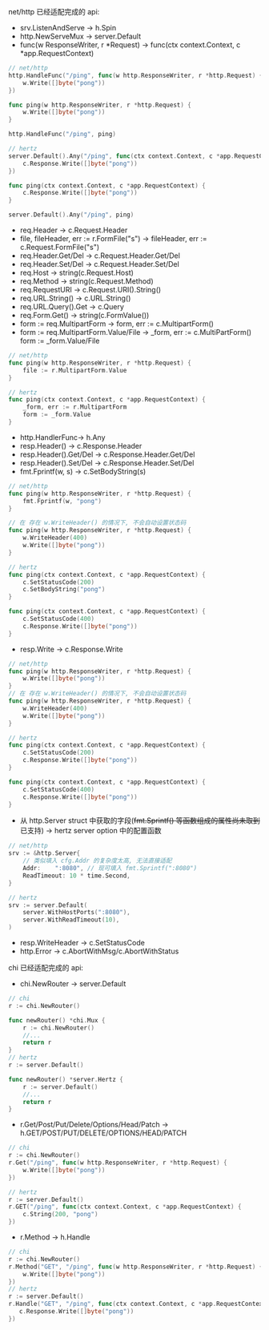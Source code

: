 net/http 已经适配完成的 api:
- srv.ListenAndServe -> h.Spin
- http.NewServeMux -> server.Default
- func(w ResponseWriter, r *Request) -> func(ctx context.Context, c *app.RequestContext)
```go
// net/http
http.HandleFunc("/ping", func(w http.ResponseWriter, r *http.Request) {
    w.Write([]byte("pong"))
})

func ping(w http.ResponseWriter, r *http.Request) {
    w.Write([]byte("pong"))
}

http.HandleFunc("/ping", ping)

// hertz
server.Default().Any("/ping", func(ctx context.Context, c *app.RequestContext) {
    c.Response.Write([]byte("pong"))
})

func ping(ctx context.Context, c *app.RequestContext) {
    c.Response.Write([]byte("pong"))
}

server.Default().Any("/ping", ping)
```
- req.Header -> c.Request.Header
- file, fileHeader, err := r.FormFile("s") -> fileHeader, err := c.Request.FormFile("s")
- req.Header.Get/Del -> c.Request.Header.Get/Del
- req.Header.Set/Del -> c.Request.Header.Set/Del
- req.Host -> string(c.Request.Host)
- req.Method -> string(c.Request.Method)
- req.RequestURI -> c.Request.URI().String()
- req.URL.String() -> c.URL.String()
- req.URL.Query().Get -> c.Query
- req.Form.Get() -> string(c.FormValue())
- form := req.MultipartForm -> form, err := c.MultipartForm()
- form := req.MultipartForm.Value/File ->  _form, err := c.MultiPartForm() form := _form.Value/File
```go
// net/http
func ping(w http.ResponseWriter, r *http.Request) {
    file := r.MultipartForm.Value
}

// hertz
func ping(ctx context.Context, c *app.RequestContext) {
    _form, err := r.MultipartForm
	form := _form.Value
}
```
- http.HandlerFunc-> h.Any
- resp.Header() -> c.Response.Header
- resp.Header().Get/Del -> c.Response.Header.Get/Del
- resp.Header().Set/Del -> c.Response.Header.Set/Del
- fmt.Fprintf(w, s) -> c.SetBodyString(s)
```go
// net/http
func ping(w http.ResponseWriter, r *http.Request) {
    fmt.Fprintf(w, "pong")
}

// 在 存在 w.WriteHeader() 的情况下, 不会自动设置状态码
func ping(w http.ResponseWriter, r *http.Request) {
    w.WriteHeader(400)
    w.Write([]byte("pong"))
}

// hertz
func ping(ctx context.Context, c *app.RequestContext) {
	c.SetStatusCode(200)
    c.SetBodyString("pong")
}

func ping(ctx context.Context, c *app.RequestContext) {
    c.SetStatusCode(400)
    c.Response.Write([]byte("pong"))
}
```
- resp.Write -> c.Response.Write
```go
// net/http
func ping(w http.ResponseWriter, r *http.Request) {
    w.Write([]byte("pong"))
}
// 在 存在 w.WriteHeader() 的情况下, 不会自动设置状态码
func ping(w http.ResponseWriter, r *http.Request) {
	w.WriteHeader(400)
    w.Write([]byte("pong"))
}

// hertz
func ping(ctx context.Context, c *app.RequestContext) {
	c.SetStatusCode(200)
    c.Response.Write([]byte("pong"))
}

func ping(ctx context.Context, c *app.RequestContext) {
    c.SetStatusCode(400)
    c.Response.Write([]byte("pong"))
}
```
- 从 http.Server struct 中获取的字段(~~fmt.Sprintf() 等函数组成的属性尚未取到~~ 已支持) -> hertz server option 中的配置函数
```go
// net/http
srv := &http.Server{
	// 类似填入 cfg.Addr 的复杂度太高, 无法直接适配
    Addr:    ":8080", // 现可填入 fmt.Sprintf(":8080") 
	ReadTimeout: 10 * time.Second,
}

// hertz
srv := server.Default(
    server.WithHostPorts(":8080"),
    server.WithReadTimeout(10),
)
```
- resp.WriteHeader -> c.SetStatusCode
- http.Error -> c.AbortWithMsg/c.AbortWithStatus

chi 已经适配完成的 api:
- chi.NewRouter -> server.Default
```go
// chi
r := chi.NewRouter()

func newRouter() *chi.Mux {
    r := chi.NewRouter()
	//...
	return r
}
// hertz
r := server.Default()

func newRouter() *server.Hertz {
    r := server.Default()
    //...
    return r
}
```

- r.Get/Post/Put/Delete/Options/Head/Patch -> h.GET/POST/PUT/DELETE/OPTIONS/HEAD/PATCH
```go
// chi  
r := chi.NewRouter()
r.Get("/ping", func(w http.ResponseWriter, r *http.Request) {
    w.Write([]byte("pong"))
})

// hertz
r := server.Default()
r.GET("/ping", func(ctx context.Context, c *app.RequestContext) {
    c.String(200, "pong")
})
```
- r.Method -> h.Handle
```go
// chi
r := chi.NewRouter()
r.Method("GET", "/ping", func(w http.ResponseWriter, r *http.Request) {
    w.Write([]byte("pong"))
})
// hertz
r := server.Default()
r.Handle("GET", "/ping", func(ctx context.Context, c *app.RequestContext) {
   c.Response.Write([]byte("pong"))
})
```
